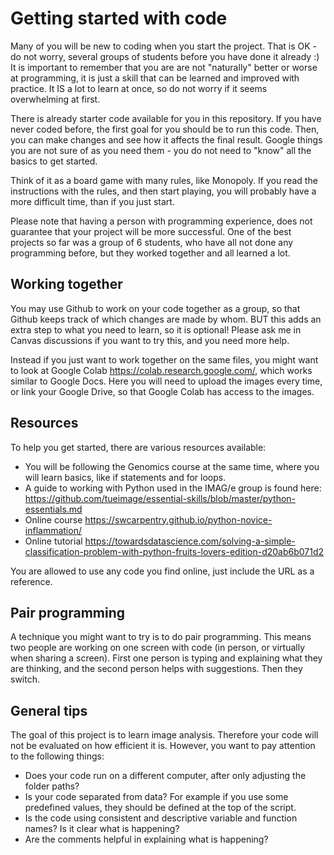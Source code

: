 # Getting started with code

Many of you will be new to coding when you start the project. That is OK - do not worry, several groups of students before you have done it already :) It is important to remember that you are are not "naturally" better or worse at programming, it is just a skill that can be learned and improved with practice. It IS a lot to learn at once, so do not worry if it seems overwhelming at first. 

There is already starter code available for you in this repository. If you have never coded before, the first goal for you should be to run this code. Then, you can make changes and see how it affects the final result. Google things you are not sure of as you need them - you do not need to "know" all the basics to get started.

Think of it as a board game with many rules, like Monopoly. If you read the instructions with the rules, and then start playing, you will probably have a more difficult time, than if you just start. 

Please note that having a person with programming experience, does not guarantee that your project will be more successful. One of the best projects so far was a group of 6 students, who have all not done any programming before, but they worked together and all learned a lot. 


## Working together

You may use Github to work on your code together as a group, so that Github keeps track of which changes are made by whom. BUT this adds an extra step to what you need to learn, so it is optional! Please ask me in Canvas discussions if you want to try this, and you need more help. 

Instead if you just want to work together on the same files, you might want to look at Google Colab https://colab.research.google.com/, which works similar to Google Docs. Here you will need to upload the images every time, or link your Google Drive, so that Google Colab has access to the images. 


## Resources

To help you get started, there are various resources available:

* You will be following the Genomics course at the same time, where you will learn basics, like if statements and for loops. 
* A guide to working with Python used in the IMAG/e group is found here: https://github.com/tueimage/essential-skills/blob/master/python-essentials.md
* Online course https://swcarpentry.github.io/python-novice-inflammation/ 
* Online tutorial https://towardsdatascience.com/solving-a-simple-classification-problem-with-python-fruits-lovers-edition-d20ab6b071d2

You are allowed to use any code you find online, just include the URL as a reference. 

## Pair programming

A technique you might want to try is to do pair programming. This means two people are working on one screen with code (in person, or virtually when sharing a screen). First one person is typing and explaining what they are thinking, and the second person helps with suggestions. Then they switch. 


## General tips

The goal of this project is to learn image analysis. Therefore your code will not be evaluated on how efficient it is. However, you want to pay attention to the following things:

* Does your code run on a different computer, after only adjusting the folder paths?
* Is your code separated from data? For example if you use some predefined values, they should be defined at the top of the script.
* Is the code using consistent and descriptive variable and function names? Is it clear what is happening?
* Are the comments helpful in explaining what is happening? 


